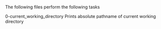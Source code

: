 The following files perform the following tasks

0-current_working_directory  Prints absolute pathname of current working directory
